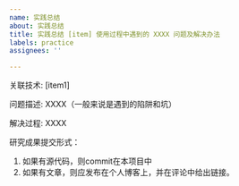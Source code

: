 ```yaml
---
name: 实践总结
about: 实践总结
title: 实践总结 [item] 使用过程中遇到的 XXXX 问题及解决办法
labels: practice
assignees: ''

---
```


关联技术:  [item1]

问题描述: XXXX（一般来说是遇到的陷阱和坑）

解决过程: XXXX

研究成果提交形式：

1. 如果有源代码，则commit在本项目中
1. 如果有文章，则应发布在个人博客上，并在评论中给出链接。